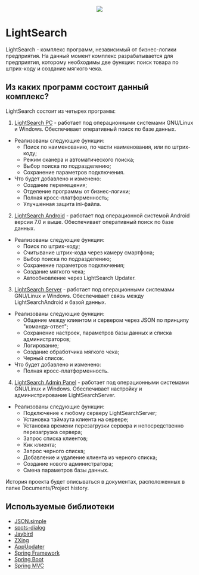 <p align="center"> 
<img src="https://user-images.githubusercontent.com/43209824/60258828-45746980-9919-11e9-8428-f06504d36f51.png">
</p>

LightSearch
===========

LightSearch - комплекс программ, независимый от бизнес-логики предприятия. На данный момент комплекс разрабатывается для предприятия, которому необходимы две функции: поиск товара по штрих-коду и создание мягкого чека.

Из каких программ состоит данный комплекс?
------------------------------------------
LightSearch состоит из четырех программ:

1) [LightSearch PC](https://github.com/ViiSE/LightSearch/blob/master/Documents/Project%20history/LightSearchPC.pdf) - работает под операционными системами GNU/Linux и Windows. Обеспечивает оперативный поиск по базе данных. 
 * Реализованы следующие функции:
   - Поиск по наименованию, по части наименования, или по штрих-коду;
   - Режим сканера и автоматического поиска;
   - Выбор поиска по подразделению;
   - Сохранение параметров подключения.
 * Что будет добавлено и изменено:
   - Создание перемещения;
   - Отделение программы от бизнес-логики;
   - Полная кросс-платформенность;
   - Улучшенная защита ini-файла.
  
2) [LightSearch Android](https://github.com/ViiSE/LightSearch/blob/master/Documents/Project%20history/LightSearchAndroid.pdf) - работает под операционной системой Android версии 7.0 и выше. Обеспечивает оперативный поиск по базе данных.
 * Реализованы следующие функции:
   -  Поиск по штрих-коду;
   -  Считывание штрих-кода через камеру смартфона;
   -  Выбор поиска по подразделению;
   -  Сохранение параметров подключения;
   -  Создание мягкого чека;
   -  Автообновление через LightSearch Updater.

3) [LightSearch Server](https://github.com/ViiSE/LightSearch/blob/master/Documents/Project%20history/LightSearchServer.pdf) - работает под операционными системами GNU/Linux и Windows. Обеспечивает связь между LightSearchAndroid и базой данных.
 * Реализованы следующие функции:
   - Общение между клиентом и сервером через JSON по принципу "команда-ответ";
   - Сохранение настроек, параметров базы данных и списка администраторов;
   - Логирование;
   - Создание обработчика мягкого чека;
   - Черный список.
 * Что будет добавлено и изменено:
   - Полная кросс-платформенность.

4) [LightSearch Admin Panel](https://github.com/ViiSE/LightSearch/blob/master/Documents/Project%20history/LightSearchAdminPanel.pdf) - работает под операционными системами GNU/Linux и Windows. Обеспечивает настройку и администрирование LightSearchServer.
 * Реализованы следующие функции:
   - Подключение к любому серверу LightSearchServer;
   - Установка таймаута клиента на сервере;
   - Установка времени перезагрузки сервера и непосредственно перезагрузка сервера;
   - Запрос списка клиентов;
   - Кик клиента;
   - Запрос черного списка;
   - Добавление и удаление клиента из черного списка;
   - Создание нового администратора;
   - Смена параметров базы данных.

История проекта будет описываться в документах, расположенных в папке Documents/Project history.

Используемые библиотеки
------------------------------------------
- [JSON.simple](https://github.com/fangyidong/json-simple)
- [spots-dialog](https://github.com/d-max/spots-dialog)
- [Jaybird](https://github.com/FirebirdSQL/jaybird)
- [ZXing](https://github.com/zxing/zxing)
- [AppUpdater](https://github.com/javiersantos/AppUpdater)
- [Spring Framework](https://github.com/spring-projects/spring-framework)
- [Spring Boot](https://github.com/spring-projects/spring-boot)
- [Spring MVC](https://docs.spring.io/spring/docs/current/spring-framework-reference/web.html)
